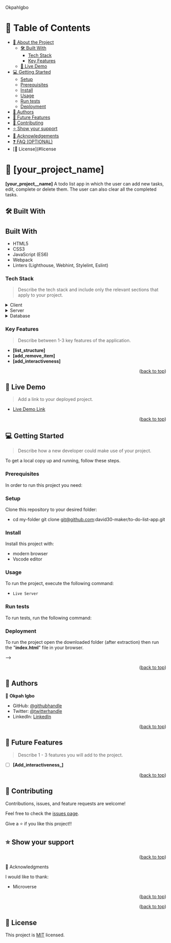 <a name="readme-top">OkpahIgbo</a>

# 📗 Table of Contents

- [📖 About the Project](#about-project)
  - [🛠 Built With](#built-with)
    - [Tech Stack](#tech-stack)
    - [Key Features](#key-features)
  - [🚀 Live Demo](#live-demo)
- [💻 Getting Started](#getting-started)
  - [Setup](#setup)
  - [Prerequisites](#prerequisites)
  - [Install](#install)
  - [Usage](#usage)
  - [Run tests](#run-tests)
  - [Deployment](#triangular_flag_on_post-deployment)
- [👥 Authors](#authors)
- [🔭 Future Features](#future-features)
- [🤝 Contributing](#contributing)
- [⭐️ Show your support](#support)
- [🙏 Acknowledgements](#acknowledgements)
- [❓ FAQ (OPTIONAL)](#faq)
- [📝 License](#license

# 📖 [your_project_name] <a name="about-project"></a>

**[your_project__name]** A todo list app in which the user can add new tasks, edit, complete or delete them. The user can also clear all the completed tasks.

## 🛠 Built With <a name="built-with"></a>

## Built With

- HTML5
- CSS3
- JavaScript (ES6)
- Webpack
- Linters (Lighthouse, Webhint, Stylelint, Eslint)

### Tech Stack <a name="tech-stack"></a>

> Describe the tech stack and include only the relevant sections that apply to your project.

<details>
  <summary>Client</summary>
  <ul>
    <li><a href="https://reactjs.org/">React.js</a></li>
  </ul>
</details>

<details>
  <summary>Server</summary>
  <ul>
    <li><a href="https://expressjs.com/">Express.js</a></li>
  </ul>
</details>

<details>
<summary>Database</summary>
  <ul>
    <li><a href="https://www.postgresql.org/">PostgreSQL</a></li>
  </ul>
</details>

### Key Features <a name="key-features"></a>

> Describe between 1-3 key features of the application.

- **[list_structure]**
- **[add_remove_item]**
- **[add_interactiveness]**

<p align="right">(<a href="#readme-top">back to top</a>)</p>

## 🚀 Live Demo <a name="live-demo"></a>

> Add a link to your deployed project.

- [Live Demo Link](https://david30-maker.github.io/to-do-list-app/)

<p align="right">(<a href="#readme-top">back to top</a>)</p>

## 💻 Getting Started <a name="getting-started"></a>

> Describe how a new developer could make use of your project.

To get a local copy up and running, follow these steps.

### Prerequisites

In order to run this project you need:

### Setup

Clone this repository to your desired folder:

- cd my-folder
  git clone git@github.com:david30-maker/to-do-list-app.git

### Install

Install this project with:

- modern browser
- Vscode editor

### Usage

To run the project, execute the following command:

- `Live Server`

### Run tests

To run tests, run the following command:

### Deployment

To run the project open the downloaded folder (after extraction) then run the "**index.html**" file in your browser.

-->

<p align="right">(<a href="#readme-top">back to top</a>)</p>

## 👥 Authors <a name="authors"></a>

👤 **Okpah Igbo**

- GitHub: [@githubhandle](https://github.com/david30-maker)
- Twitter: [@twitterhandle](https://twitter.com/davidigbo)
- LinkedIn: [LinkedIn](https://linkedin.com/in/dvid-igbo-464196184/)

<p align="right">(<a href="#readme-top">back to top</a>)</p>

## 🔭 Future Features <a name="future-features"></a>

> Describe 1 - 3 features you will add to the project.

- [ ] **[Add_interactiveness_]**

<p align="right">(<a href="#readme-top">back to top</a>)</p>

## 🤝 Contributing <a name="contributing"></a>

Contributions, issues, and feature requests are welcome!

Feel free to check the [issues page](../../issues/).

Give a ⭐️ if you like this project!!

## ⭐️ Show your support <a name="support"></a>

<p align="right">(<a href="#readme-top">back to top</a>)</p

## 🙏 Acknowledgments <a name="acknowledgements"></a>

I would like to thank:

- Microverse

<p align="right">(<a href="#readme-top">back to top</a>)</p>

<p align="right">(<a href="#readme-top">back to top</a>)</p>

## 📝 License <a name="license"></a>

This project is [MIT](./LICENSE) licensed.
